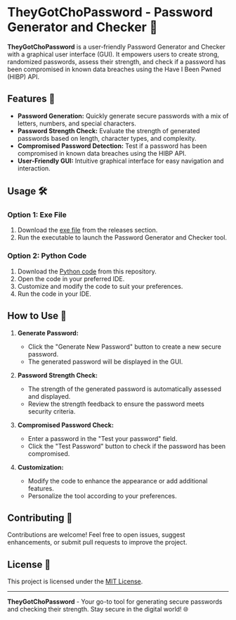 # TheyGotChoPassword - Password Generator and Checker 🔐

**TheyGotChoPassword** is a user-friendly Password Generator and Checker with a graphical user interface (GUI). It empowers users to create strong, randomized passwords, assess their strength, and check if a password has been compromised in known data breaches using the Have I Been Pwned (HIBP) API.

## Features 🚀

- **Password Generation:** Quickly generate secure passwords with a mix of letters, numbers, and special characters.
- **Password Strength Check:** Evaluate the strength of generated passwords based on length, character types, and complexity.
- **Compromised Password Detection:** Test if a password has been compromised in known data breaches using the HIBP API.
- **User-Friendly GUI:** Intuitive graphical interface for easy navigation and interaction.

## Usage 🛠️

### Option 1: Exe File

1. Download the [exe file](https://github.com/ananquay15x9/TheyGotChoPassword/blob/main/TheyGotChoPassword.exe) from the releases section.
2. Run the executable to launch the Password Generator and Checker tool.

### Option 2: Python Code

1. Download the [Python code](https://github.com/ananquay15x9/TheyGotChoPassword/blob/main/TheyGotChoPassword.py) from this repository.
2. Open the code in your preferred IDE.
3. Customize and modify the code to suit your preferences.
4. Run the code in your IDE.

## How to Use 📖

1. **Generate Password:**
    - Click the "Generate New Password" button to create a new secure password.
    - The generated password will be displayed in the GUI.

2. **Password Strength Check:**
    - The strength of the generated password is automatically assessed and displayed.
    - Review the strength feedback to ensure the password meets security criteria.

3. **Compromised Password Check:**
    - Enter a password in the "Test your password" field.
    - Click the "Test Password" button to check if the password has been compromised.

4. **Customization:**
    - Modify the code to enhance the appearance or add additional features.
    - Personalize the tool according to your preferences.

## Contributing 🤝

Contributions are welcome! Feel free to open issues, suggest enhancements, or submit pull requests to improve the project.

## License 📝

This project is licensed under the [MIT License](LICENSE).

---

**TheyGotChoPassword** - Your go-to tool for generating secure passwords and checking their strength. Stay secure in the digital world! 🌐
